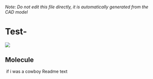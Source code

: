 ###### Note: Do not edit this file directly, it is automatically generated from the CAD model

# Test-

![](/project.svg)

## Molecule


 if i was a cowboy Readme text 


